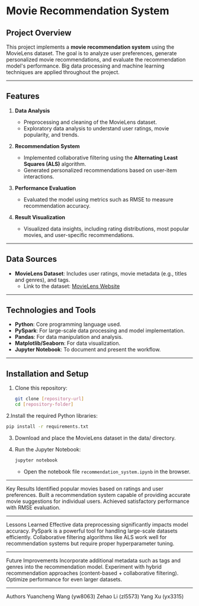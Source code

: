 # Movie Recommendation System

## Project Overview
This project implements a **movie recommendation system** using the MovieLens dataset. The goal is to analyze user preferences, generate personalized movie recommendations, and evaluate the recommendation model's performance. Big data processing and machine learning techniques are applied throughout the project.

---

## Features

1. **Data Analysis**
   - Preprocessing and cleaning of the MovieLens dataset.
   - Exploratory data analysis to understand user ratings, movie popularity, and trends.

2. **Recommendation System**
   - Implemented collaborative filtering using the **Alternating Least Squares (ALS)** algorithm.
   - Generated personalized recommendations based on user-item interactions.

3. **Performance Evaluation**
   - Evaluated the model using metrics such as RMSE to measure recommendation accuracy.

4. **Result Visualization**
   - Visualized data insights, including rating distributions, most popular movies, and user-specific recommendations.

---

## Data Sources

- **MovieLens Dataset**: Includes user ratings, movie metadata (e.g., titles and genres), and tags.
  - Link to the dataset: [MovieLens Website](https://grouplens.org/datasets/movielens/)

---

## Technologies and Tools

- **Python**: Core programming language used.
- **PySpark**: For large-scale data processing and model implementation.
- **Pandas**: For data manipulation and analysis.
- **Matplotlib/Seaborn**: For data visualization.
- **Jupyter Notebook**: To document and present the workflow.

---

## Installation and Setup

1. Clone this repository:
   ```bash
   git clone [repository-url]
   cd [repository-folder]

2.Install the required Python libraries:
   ```bash
   pip install -r requirements.txt
   ```
3. Download and place the MovieLens dataset in the data/ directory.

4. Run the Jupyter Notebook:
   ```bash
   jupyter notebook
   ```
   - Open the notebook file `recommendation_system.ipynb` in the browser.

---
Key Results
Identified popular movies based on ratings and user preferences.
Built a recommendation system capable of providing accurate movie suggestions for individual users.
Achieved satisfactory performance with RMSE evaluation.

---
Lessons Learned
Effective data preprocessing significantly impacts model accuracy.
PySpark is a powerful tool for handling large-scale datasets efficiently.
Collaborative filtering algorithms like ALS work well for recommendation systems but require proper hyperparameter tuning.

---
Future Improvements
Incorporate additional metadata such as tags and genres into the recommendation model.
Experiment with hybrid recommendation approaches (content-based + collaborative filtering).
Optimize performance for even larger datasets.

---
Authors
Yuancheng Wang (yw8063)
Zehao Li (zl5573)
Yang Xu (yx3315)
